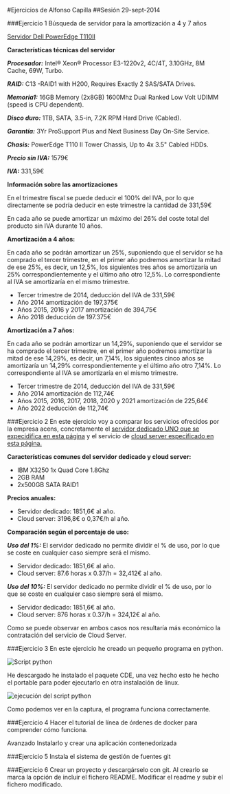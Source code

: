 #Ejercicios de Alfonso Capilla
##Sesión 29-sept-2014

###Ejercicio 1
Búsqueda de servidor para la amortización a 4 y 7 años

[Servidor Dell PowerEdge T110II](http://www.dell.com/es/empresas/p/poweredge-t110-2/pd?oc=pet110ii04&model_id=poweredge-t110-2)

**Características técnicas del servidor**

***Procesador:*** Intel® Xeon® Processor E3-1220v2, 4C/4T, 3.10GHz, 8M Cache, 69W, Turbo.

***RAID:*** C13 -RAID1 with H200, Requires Exactly 2 SAS/SATA Drives.

***Memoria1:*** 16GB Memory (2x8GB) 1600Mhz Dual Ranked Low Volt UDIMM (speed is CPU dependent).

***Disco duro:*** 1TB, SATA, 3.5-in, 7.2K RPM Hard Drive (Cabled).

***Garantía:*** 3Yr ProSupport Plus and Next Business Day On-Site Service.

***Chasis:*** PowerEdge T110 II Tower Chassis, Up to 4x 3.5" Cabled HDDs.

***Precio sin IVA:*** 1579€ 

***IVA:*** 331,59€

**Información sobre las amortizaciones**

En el trimestre fiscal se puede deducir el 100% del IVA, por lo que directamente se podría deducir en este trimestre la cantidad de 331,59€

En cada año se puede amortizar un máximo del 26% del coste total del producto sin IVA durante 10 años.

**Amortización a 4 años:**

En cada año se podrán amortizar un 25%, suponiendo que el servidor se ha comprado el tercer trimestre, en el primer año podremos amortizar la mitad de ese 25%, es decir, un 12,5%, los siguientes tres años se amortizaría un 25% correspondientemente y el último año otro 12,5%. Lo correspondiente al IVA se amortizaría en el mismo trimestre.

-	Tercer trimestre de 2014, deducción del IVA de 331,59€
-	Año 2014 amortización de 197,375€
-	Años 2015, 2016 y 2017 amortización de 394,75€
-	Año 2018 deducción de 197.375€

**Amortización a 7 años:**

En cada año se podrán amortizar un 14,29%, suponiendo que el servidor se ha comprado el tercer trimestre, en el primer año podremos amortizar la mitad de ese 14,29%, es decir, un 7,14%, los siguientes cinco años se amortizaría un 14,29% correspondientemente y el último año otro 7,14%. Lo correspondiente al IVA se amortizaría en el mismo trimestre.

-	Tercer trimestre de 2014, deducción del IVA de 331,59€
-	Año 2014 amortización de 112,74€
-	Años 2015, 2016, 2017, 2018, 2020 y 2021 amortización de 225,64€
-	Año 2022 deducción de 112,74€


###Ejercicio 2
En este ejercicio voy a comparar los servicios ofrecidos por la empresa acens, concretamente el [servidor dedicado UNO que se expecidifica en esta página](http://www.acens.com/hosting/hosting-gestionado/servidores-dedicados/#precios) y el servicio de [cloud server especificado en esta página.](http://www.acens.com/cloud/cloud-servers/)

**Características comunes del servidor dedicado y cloud server:**

- IBM X3250 1x Quad Core 1.8Ghz
- 2GB RAM
- 2x500GB SATA RAID1

**Precios anuales:**
- Servidor dedicado: 1851,6€ al año.
- Cloud server: 3196,8€ o 0,37€/h  al año.

**Comparación según el porcentaje de uso:**

***Uso del 1%:***
El servidor dedicado no permite dividir el % de uso, por lo que se coste en cualquier caso siempre será el mismo.
- Servidor dedicado: 1851,6€ al año.
- Cloud server: 87.6 horas x 0.37/h = 32,412€ al año.

***Uso del 10%:***
El servidor dedicado no permite dividir el % de uso, por lo que se coste en cualquier caso siempre será el mismo.
- Servidor dedicado: 1851,6€ al año.
- Cloud server: 876 horas x 0.37/h = 324,12€ al año.

Como se puede observar en ambos casos nos resultaría más económico la contratación del servicio de Cloud Server.


###Ejercicio 3
En este ejercicio he creado un pequeño programa en python.

![Script python](http://i.imgur.com/MUxjpgy.png)

He descargado he instalado el paquete CDE, una vez hecho esto he hecho el portable para poder ejecutarlo en otra instalación de linux.

![ejecución del script python](http://i.imgur.com/WwKNRdk.png)

Como podemos ver en la captura, el programa funciona correctamente.


###Ejercicio 4
Hacer el tutorial de línea de órdenes de docker para comprender cómo funciona.

Avanzado Instalarlo y crear una aplicación contenedorizada

###Ejercicio 5
Instala el sistema de gestión de fuentes git

###Ejercicio 6
Crear un proyecto y descargárselo con git. Al crearlo se marca la opción de incluir el fichero README.
Modificar el readme y subir el fichero modificado.
